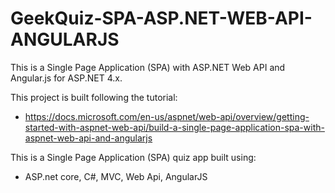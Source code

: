 # GeekQuiz-SPA-ASP.NET-WEB-API-ANGULARJS
This is a Single Page Application (SPA) with ASP.NET Web API and Angular.js for ASP.NET 4.x.

This project is built following the tutorial: 
- https://docs.microsoft.com/en-us/aspnet/web-api/overview/getting-started-with-aspnet-web-api/build-a-single-page-application-spa-with-aspnet-web-api-and-angularjs

This is a Single Page Application (SPA) quiz app built using:
 - ASP.net core, C#, MVC, Web Api, AngularJS 
